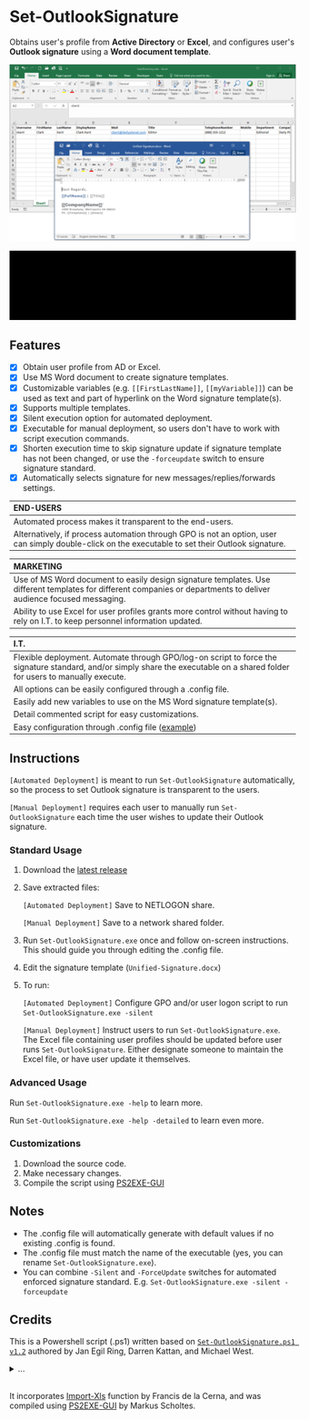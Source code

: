 # Set-OutlookSignature
Obtains user's profile from **Active Directory** or **Excel**, and configures user's **Outlook signature** using a **Word document template**.

<p align="center">
  <a href="https://raw.githubusercontent.com/YoungKai7/Set-OutlookSignature/assets/demo-template.png">
    <img src="https://raw.githubusercontent.com/YoungKai7/Set-OutlookSignature/assets/demo-template.png" alt="Set-OutlookSignature Demo">
  </a>
</p>
<p align="center">
  <a href="https://raw.githubusercontent.com/YoungKai7/Set-OutlookSignature/assets/demo-gif.gif">
    <img src="https://raw.githubusercontent.com/YoungKai7/Set-OutlookSignature/assets/demo-gif.gif" alt="Set-OutlookSignature Demo">
  </a>
</p>

## Features
- [x] Obtain user profile from AD or Excel.
- [x] Use MS Word document to create signature templates.
- [x] Customizable variables (e.g. `[[FirstLastName]]`, `[[myVariable]]`) can be used as text and part of hyperlink on the Word signature template(s).
- [x] Supports multiple templates.
- [x] Silent execution option for automated deployment.
- [x] Executable for manual deployment, so users don't have to work with script execution commands.
- [x] Shorten execution time to skip signature update if signature template has not been changed, or use the `-forceupdate` switch to ensure signature standard.
- [x] Automatically selects signature for new messages/replies/forwards settings.

| **END-USERS** |
| :--- |
| Automated process makes it transparent to the end-users. |
| Alternatively, if process automation through GPO is not an option, user can simply double-click on the executable to set their Outlook signature. |

| **MARKETING** |
| :--- |
| Use of MS Word document to easily design signature templates.  Use different templates for different companies or departments to deliver audience focused messaging. |
| Ability to use Excel for user profiles grants more control without having to rely on I.T. to keep personnel information updated. |

| **I.T.** |
| :--- |
| Flexible deployment. Automate through GPO/log-on script to force the signature standard, and/or simply share the executable on a shared folder for users to manually execute. |
| All options can be easily configured through a .config file. |
| Easily add new variables to use on the MS Word signature template(s). |
| Detail commented script for easy customizations. |
| Easy configuration through .config file ([example](https://github.com/YoungKai7/Set-OutlookSignature/blob/assets/Set-OutlookSignature.config.md)) |

## Instructions
`[Automated Deployment]` is meant to run `Set-OutlookSignature` automatically, so the process to set Outlook signature is transparent to the users.

`[Manual Deployment]` requires each user to manually run `Set-OutlookSignature` each time the user wishes to update their Outlook signature.

### Standard Usage
1. Download the [latest release](https://github.com/YoungKai7/Set-OutlookSignature/releases/latest/download/Set-OutlookSignature.zip)
2. Save extracted files:

    `[Automated Deployment]` Save to NETLOGON share.
    
    `[Manual Deployment]` Save to a network shared folder.
    
3. Run `Set-OutlookSignature.exe` once and follow on-screen instructions. This should guide you through editing the .config file.
4. Edit the signature template (`Unified-Signature.docx`)
5. To run:
    
    `[Automated Deployment]` Configure GPO and/or user logon script to run `Set-OutlookSignature.exe -silent`
    
    `[Manual Deployment]` Instruct users to run `Set-OutlookSignature.exe`.  The Excel file containing user profiles should be updated before user runs `Set-OutlookSignature`. Either designate someone to maintain the Excel file, or have user update it themselves.
    
### Advanced Usage
Run `Set-OutlookSignature.exe -help` to learn more.

Run `Set-OutlookSignature.exe -help -detailed` to learn even more.

### Customizations
1. Download the source code.
2. Make necessary changes.
3. Compile the script using [PS2EXE-GUI](https://gallery.technet.microsoft.com/scriptcenter/PS2EXE-GUI-Convert-e7cb69d5)

## Notes
- The .config file will automatically generate with default values if no existing .config is found.
- The .config file must match the name of the executable (yes, you can rename `Set-OutlookSignature.exe`).
- You can combine `-Silent` and `-ForceUpdate` switches for automated enforced signature standard.  E.g. `Set-OutlookSignature.exe -silent -forceupdate`

## Credits
This is a Powershell script (.ps1) written based on [`Set-OutlookSignature.ps1 v1.2`](https://gallery.technet.microsoft.com/office/Outlook-signature-based-on-8178d376) authored by Jan Egil Ring, Darren
Kattan, and Michael West.

<details><summary>...</summary>
<p>
Unfortunately I didn't discover [Jan's repo](https://github.com/janegilring/PSCommunity/blob/master/Microsoft%20Office/Set-OutlookSignature.ps1) until I had finished with my changes against Michael's v1.2 and as I'm writing these last words in README.md.  Else I could've branched off Jan's latest version instead of creating a new repo, saved some hassle, and gain couple more enhancements in the script.  This will do for now.
</p>
</details>
<br/>

It incorporates [Import-Xls](http://gallery.technet.microsoft.com/scriptcenter/17bcabe7-322a-43d3-9a27-f3f96618c74b) function by Francis de la Cerna, and was compiled using [PS2EXE-GUI](https://gallery.technet.microsoft.com/scriptcenter/PS2EXE-GUI-Convert-e7cb69d5) by Markus Scholtes.
